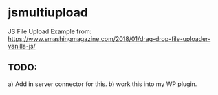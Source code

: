 # jsmultiupload

JS File Upload Example from:  https://www.smashingmagazine.com/2018/01/drag-drop-file-uploader-vanilla-js/

## TODO:

a) Add in server connector for this.
b) work this into my WP plugin.